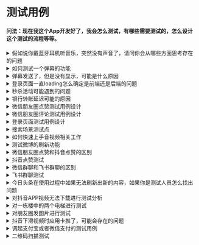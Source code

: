 # 测试用例

#### 问法：现在我这个App开发好了，我会怎么测试，有哪些需要测试的，怎么设计这个测试的流程等等。

<details><summary>假如说你戴蓝牙耳机听音乐，突然没有声音了，请问你会从哪些方面思考存在的问题</summary>

1. 从 耳机 思考，蓝牙连接问题，设备音量问题，耳机电量问题，耳机故障问题；
2. 从 server 角度，服务端把这个音乐删除了、服务端更改了这个音乐的权限；
3. 从 client 角度，音乐本身，音乐可能播放完了，音乐可能需要vip，客户端的音乐播放模块出错，本来应该有声音但是却静音。

</details>

    
<details><summary>如何测试一个弹幕的功能</summary>

1. 从功能测试（弹幕的内容：字符长度、特殊字符、什么都不发、敏感内容；弹幕的按钮是否正常使用；调节弹幕透明度、屏蔽强度）、
2. 易用性测试（是否有引导）、
3. 界面测试（UI是否对齐、是否符合大众审美）、
4. 性能测试（连续发送弹幕、多个用户同时发送弹幕）、
5. 安全测试（敏感内容处理）、
6. 兼容性测试（不同设备手机、ipad、电脑；不同分辨率；不同语种）

</details>
    

<details><summary>弹幕发送了，但是没有显示，可能是什么原因</summary>

1. 网络原因
2. 违禁字符

</details>
    

<details><summary>登录页面一直loading怎么确定是前端还是后端的问题</summary>

    
如果一个软件登录后一直loading，我们需要从前端和后端两个方面进行排查，确定是哪个方面出了问题。
    
1. 前端问题排查 (界面布局、样式排版、兼容性问题，状态码400+)
    
（1）检查浏览器控制台，查看是否有 JavaScript 错误或资源加载失败等提示
    
（2）检查前端代码是否有性能问题，例如页面渲染时间过长、JS文件加载时间过长等。
    
（3）检查网络请求是否正常，例如请求是否被阻塞、响应时间过长等。
    
2. 后端问题排查 (业务逻辑、性能问题、数据问题、安全性相关，状态码500+)
 
（1）查看后端日志，以确定是否存在异常或错误。
    
（2）检查后端代码是否有性能问题，例如数据库查询时间过长、代码逻辑处理时间过长等。
    
（3）检查服务器是否存在瓶颈，例如服务器的硬件配置、网络带宽等。
    
（4）检查数据库，例如数据库服务是否正常、网络服务是否正常等。
   
在排查问题时，我们可以使用各种工具进行分析，例如浏览器的开发者工具、服务器监控工具、网络分析工具等。通过逐步缩小问题范围，我们可以找到问题所在并解决问题。
    
</details>
    
    
<details><summary>秒杀活动可能遇到的问题</summary>
    
购物平台的秒杀系统在高并发情况下容易遇到以下问题：
    
1. 超卖问题：由于高并发请求的存在，可能导致库存数被多次扣减，从而出现超卖的情况。
2. 服务器压力过大：高并发请求会使服务器压力增大，可能导致服务器崩溃或系统运行缓慢。
3. 用户体验问题：由于大量用户同时访问，可能导致请求超时、页面卡顿等问题，影响用户体验。
4. 数据库访问性能问题：高并发情况下，大量的请求会导致数据库访问性能下降，影响系统的响应速度和吞吐量。
    
针对以上问题，购物平台可以采取以下措施进行优化：
    
1. 采用分布式锁控制库存：使用分布式锁可以保证同时只有一个请求可以进行库存扣减，避免超卖问题。
2. 增加服务器数量：增加服务器数量可以分担服务器的压力，提高系统的可靠性和性能。
3. 使用缓存技术：使用缓存技术（Redis）可以减轻数据库的压力，提高系统的响应速度和吞吐量。
4. 优化数据库访问性能：优化数据库的访问性能，如增加索引、优化SQL语句等，可以提高数据库的响应速度和吞吐量。
5. 限流措施：采用限流措施，如限制每个用户的请求次数和频率，可以减少服务器压力和提高系统的可靠性。
    
综上所述，购物平台的秒杀系统需要考虑到高并发情况下的问题，采取合适的优化措施可以提高系统的性能和可靠性。
    
</details>
    

<details><summary>银行转账延迟可能的原因</summary>
    
在软件层面，银行转账延迟可能会是以下原因：
    
1. 网络延迟：银行转账需要经过网络传输，网络延迟会导致数据传输速度变慢，从而影响转账的速度。
2. 系统负载高：银行系统在高峰期可能会出现系统负载高的情况，导致转账请求的处理速度变慢。
3. 第三方系统故障：银行转账需要调用其他系统的接口，如支付网关、结算系统等，如果这些系统出现故障，也会影响银行转账的速度。
4. 数据库访问性能问题：银行转账需要对数据库进行读写操作，如果数据库访问性能不佳，也会影响转账的速度。
5. 程序设计问题：银行转账程序设计不合理，算法复杂度高、代码冗余等都可能导致转账速度变慢。
    
针对以上问题，可以采取以下措施进行优化：
    
1. 优化网络传输：采用更快的网络传输技术和协议，如TCP/IP、HTTP、HTTPS等，可以提高数据传输速度和稳定性。
2. 调整系统配置：调整系统的配置参数，如内存大小、线程数、I/O缓存等，可以提高系统的处理速度和吞吐量。
3. 实现故障转移：对于第三方系统的故障，可以通过实现故障转移，如备份服务器、负载均衡等，保证服务的可用性。
4. 优化数据库访问性能：优化数据库访问性能，如增加索引、优化SQL语句、采用缓存技术等，可以提高数据库的响应速度和吞吐量。
5. 优化程序设计：优化程序的设计，如简化算法、消除冗余代码等，可以提高程序的执行效率和性能。
    
综上所述，银行转账的延迟可能是多方面原因导致的，采取合适的优化措施可以提高转账的速度和可靠性。
    
</details>
    

<details><summary>微信朋友圈点赞测试用例设计</summary>

1. 正常点赞/取消
2. 点赞的人是否在不可见分组里
3. 点赞状态实时更新
4. 共同好友是否可见
5. 网速快慢对点赞的影响
6. 点赞显示是否正确
7. 点赞是否按时间排序
8. 消息列表是否显示点赞信息

</details>
    

<details><summary>微信朋友圈评论测试用例设计</summary>
    
微信朋友圈评论的测试用例设计需要考虑以下方面：
    
1. 评论功能测试用例设计：
    - 测试用例1：用户可以正常发表评论，检查评论列表是否包含该评论。
    - 测试用例2：用户可以对自己的朋友圈发表评论，检查评论列表是否包含该评论。
    - 测试用例3：用户可以回复别人的评论，检查回复列表是否包含该回复。
    - 测试用例4：用户无法发表重复的评论，检查重复评论时的错误提示是否正确。
    - 测试用例5：用户可以删除自己的评论或回复，检查评论列表或回复列表是否移除该评论或回复。
2. 评论过程中的异常情况测试用例设计：
    - 测试用例1：网络不稳定时，用户可以正常发表评论/回复，检查系统是否能够正确处理网络异常情况。
    - 测试用例2：用户账号登录状态异常时，无法发表评论/回复，检查系统是否能够正确处理登录状态异常情况。
    - 测试用例3：系统崩溃时，用户无法发表评论/回复，检查系统是否能够正确处理系统崩溃情况。
3. 评论的并发处理测试用例设计：
    - 测试用例1：多个用户同时对同一朋友圈进行评论，检查系统的并发处理能力和评论数是否正确。
    - 测试用例2：多个用户同时对不同的朋友圈进行评论，检查系统的并发处理能力和评论数是否正确。
4. 评论的性能测试用例设计：
    - 测试用例1：模拟大量用户进行评论操作，检查系统的性能和稳定性。
    - 测试用例2：模拟用户进行连续的评论/回复操作，检查系统的响应速度和稳定性。
5. 评论的敏感词测试用例设计：
    - 测试用例1：用户发表评论时包含敏感词，检查系统是否能够正确识别并屏蔽敏感词。
    - 测试用例2：用户发表评论时包含正常词汇，检查系统是否能够正确显示评论内容。
    
以上是微信朋友圈评论的测试用例设计的一些例子，具体的测试用例设计需要根据实际情况进行具体的分析和设计。
    
</details>
 

<details><summary>登录页面测试用例设计</summary>
    
一个登录页面的测试用例设计需要考虑以下方面：
    
1. 登录功能测试用例设计：
    - 测试用例1：正确的用户名和密码可以登录，检查登录是否成功。
    - 测试用例2：错误的用户名和密码无法登录，检查错误提示是否正确。
    - 测试用例3：密码明文和密码密文都可以登录，检查登录是否成功。
    - 测试用例4：用户名或密码为空时无法登录，检查错误提示是否正确。
    - 测试用例5：密码错误时，密码输入框是否自动清空。
2. 登录过程中的异常情况测试用例设计：
    - 测试用例1：网络不稳定时，用户可以正常登录，检查系统是否能够正确处理网络异常情况。
    - 测试用例2：用户账号登录状态异常时，无法登录，检查系统是否能够正确处理登录状态异常情况。
    - 测试用例3：系统崩溃时，用户无法登录，检查系统是否能够正确处理系统崩溃情况。
3. 登录的并发处理测试用例设计：
    - 测试用例1：多个用户同时进行登录操作，检查系统的并发处理能力和登录成功率是否正常。
    - 测试用例2：多个用户使用同一账号进行登录，检查系统的登录限制是否生效。
4. 安全性测试用例设计：
    - 测试用例1：测试是否有弱口令漏洞，是否支持密码强度检查。
    - 测试用例2：测试是否有注入漏洞，如SQL注入、XSS漏洞等。
    - 测试用例3：测试是否有身份验证漏洞，如会话固定攻击等。
5. 用户体验测试用例设计：
    - 测试用例1：测试是否有良好的输入提示和错误提示，以帮助用户更好地使用系统。
    - 测试用例2：测试是否有良好的表单验证，如实时验证、空值验证、格式验证等。
    - 测试用例3：测试登录界面的界面布局、颜色搭配、按钮文字等是否符合用户习惯。
    
以上是登录页面的测试用例设计的一些例子，具体的测试用例设计需要根据实际情况进行具体的分析和设计。测试用例设计需要考虑覆盖功能全面，同时也需要考虑系统的安全性、稳定性和用户体验等方面的问题。
    
</details>
    

<details><summary>搜索场景测试点</summary>
    
功能、异常情况（字符串长度中文英文）、性能（接口耗时响应速度）、安全性（违禁词非法词）
    
</details>
    

<details><summary>如何快速上手音视频相关工作</summary>
    
音视频相关的工作是一项高技术含量的工作，需要掌握多种技术和工具。以下是一些快速上手音视频相关工作的建议：
    
1. 学习音视频编解码技术：音视频编解码是音视频处理的基础，了解音视频编解码技术可以帮助你更好地理解音视频相关工作的实现原理。可以学习相关的编解码库，如FFmpeg、GStreamer等。
2. 掌握音视频格式：掌握音视频格式对于音视频相关工作也非常重要。了解音视频的常见格式，如MP4、AVI、MKV等，可以帮助你更好地理解音视频文件的结构和处理方式。
3. 学习音视频处理技术：音视频处理包括音频处理、视频处理等，如降噪、增益、混响、色彩校正、滤波等。可以学习相关的音视频处理库，如OpenCV、TensorFlow等。
4. 掌握音视频流媒体技术：音视频流媒体技术是音视频传输和播放的重要技术，如RTMP、HLS、WebRTC等。可以学习相关的流媒体服务器和客户端库，如nginx-rtmp、librtmp、HLS.js等。
5. 了解音视频云服务：现在许多音视频服务都采用云服务，如音视频转码、音视频直播、音视频会议等。可以了解相关的云服务提供商，如阿里云、腾讯云、AWS等，学习其相关的音视频云服务。
6. 参考开源项目：开源项目是学习和实践的好资源，可以参考一些开源的音视频相关项目，如FFmpeg、GStreamer、OpenCV等。可以阅读其源代码，了解其实现原理和设计思路。
    
总之，快速上手音视频相关的工作需要广泛学习和实践，建议不断深入掌握相关技术和工具，多参考开源项目，不断实践和尝试。
</details>

<details><summary>测试微博的刷新功能</summary>
    
1. 发布一些测试微博：在测试微博之前，您需要发布一些测试微博，以便检查它们是否正确地出现在您的时间线上。
2. 关注一些其他用户：为了确保您的时间线中有足够的内容，您可以关注一些其他用户，并确保他们发布了一些微博。
3. 检查时间线：在发布测试微博和关注其他用户后，您应该刷新您的时间线，并检查它们是否出现在您的时间线上。您可以尝试刷新几次，以确保微博能够及时地出现在您的时间线上。
4. 检查内容更新：您还可以尝试发布新的微博或转发其他用户的微博，并刷新您的时间线，以确保这些新的内容及时地出现在您的时间线上。
5. 测试不同设备和网络环境：您还可以在不同的设备和网络环境下测试微博的刷新功能，以确保它能够在不同的环境下正常工作。
</details>

<details><summary>微信朋友圈点赞和抖音点赞的区别</summary>
    
1. 点击点赞按钮后，客户端会向服务器发送点赞请求，服务器接收到请求后将点赞信息存储到自己的数据库中，并返回点赞成功或失败的结果给客户端。
2. 客户端收到点赞成功的结果后，在本地进行点赞操作，并将点赞信息同步到自己的服务器上，以便其他用户能够看到自己的点赞信息。
3. 不同于微信朋友圈，抖音点赞还支持快速连续点赞，即用户快速点击点赞按钮多次，此时客户端会将这些点赞请求进行打包，一次性发送给服务器，从而实现快速点赞。
    
</details>

<details><summary>抖音点赞测试</summary>
    
1. 点赞成功：模拟用户点赞，检查点赞操作是否成功，例如点赞按钮图标是否变为点赞状态，点赞数量是否增加。
2. 取消点赞成功：模拟用户取消点赞，检查取消点赞操作是否成功，例如点赞按钮图标是否变为未点赞状态，点赞数量是否减少。
3. 长时间点赞：模拟用户长时间点赞，检查点赞过程是否正常，例如点赞操作是否会卡顿或者出现错误提示。
4. 频繁点赞：模拟用户频繁点赞，检查点赞过程是否正常，例如点赞数量是否正常增加，是否出现异常提示。
5. 并发点赞：模拟多个用户同时对同一条内容进行点赞，检查点赞操作是否正常，例如点赞数量是否正常增加，是否出现异常提示。
6. 点赞限制：模拟用户进行点赞时达到点赞上限，检查是否出现点赞限制提示，例如每个用户每天只能点赞多少次。
7. 异常情况：模拟网络不稳定、服务器异常等情况，检查是否出现错误提示或者操作失败。
8. 可靠性测试：模拟用户在点赞过程中意外退出应用，检查再次进入应用时点赞状态是否正常保存。
9. 界面测试：检查点赞按钮是否显示正常，位置是否合适，是否能够正确地响应用户操作。
10. 兼容性测试：在不同版本的操作系统和设备上测试点赞功能，检查点赞功能是否正常，界面是否显示正常。
    
</details>

<details><summary>微信群聊和飞书群聊的区别</summary>
    
1. 用户限制：微信群聊限制单个群聊人数为500人，而飞书群聊最多支持5000人。
2. 账号类型：微信群聊需要个人账号才能创建和加入群聊，而飞书群聊支持企业内部成员以及外部联系人。
3. 功能：除了基本的消息发送、文件共享、语音通话等功能，飞书群聊还提供了一些高级功能，例如视频会议、表格共享、工作台等。
4. 安全性：飞书群聊有更严格的安全保障机制，例如支持端到端加密，以保证聊天内容不被恶意窃取。
5. 集成性：飞书群聊支持与其他企业工具的集成，例如钉钉、企业微信等，方便企业内部信息的协同和共享。
    
</details>

<details><summary>飞书群聊测试</summary>

1. 功能测试：测试聊天功能是否正常，包括发送文字、图片、表情、语音、视频等各种类型的消息是否可以正常发送和接收。还可以测试文件共享、@功能、消息撤回等功能是否正常。
2. 性能测试：测试聊天室的性能表现，包括消息发送、接收和展示的速度、延迟、稳定性等指标。可以测试聊天室的并发性能，即同时向聊天室发送大量消息时，聊天室是否可以正常运行。
3. 安全测试：测试聊天室是否存在安全漏洞，例如是否可以伪造消息、盗取聊天记录、破解加密等。
4. 用户体验测试：测试用户在聊天室的交互体验，包括界面设计、操作流程、消息提示、提醒机制等。
5. 兼容性测试：测试聊天室在不同的操作系统、浏览器、设备上的兼容性，包括功能是否正常、界面是否正确显示等。
    
</details>

<details><summary>今日头条在使用过程中如果无法刷新出新的内容，如果你是测试人员怎么找出问题</summary>
    
1. 检查网络连接：首先需要检查网络连接是否正常。可以尝试在其他应用程序中打开网页或应用程序，如果可以正常打开，说明网络连接正常。如果网络连接存在问题，可以尝试重新连接网络或联系网络管理员解决问题。
2. 检查应用程序版本：确保使用的是最新版本的应用程序。如果没有最新版本的应用程序，可以尝试更新或升级应用程序，或者联系应用程序开发商以获取支持。
3. 检查应用程序设置：检查应用程序的设置是否正确。如果应用程序设置不正确，可能会导致无法刷新内容的问题。可以尝试调整应用程序的设置，例如更改语言或地区设置。
4. 尝试清除缓存：如果以上方法都无法解决问题，可以尝试清除应用程序的缓存。这可以通过在设备的设置中找到应用程序，然后选择“存储”选项来完成。
5. 与技术支持联系：如果上述方法都无法解决问题，可以联系应用程序的技术支持团队以获取帮助。在联系技术支持之前，最好先记录下问题的详细信息，例如出现问题的时间，具体的错误消息或其他相关信息。这将有助于技术支持团队更快地找到问题并提供解决方案。
    
</details>

<details><summary>对抖音APP视频无法下载进行测试分析</summary>
    
1. 网络连接：检查网络连接是否正常，测试下载视频时是否存在网络异常导致下载失败的情况。可以使用代理工具对网络连接进行模拟测试。

2. 视频源：检查视频源是否可用，测试下载视频时是否存在视频源失效、更新不及时等问题导致下载失败的情况。可以使用抓包工具对视频下载过程进行分析，确认视频源是否正常。

3. APP版本：检查APP版本是否为最新版本，测试是否存在老版本下载视频失败的情况。可以使用不同版本的APP进行测试，确认问题是否与APP版本有关。

4. 存储空间：检查设备存储空间是否充足，测试下载视频时是否存在存储空间不足导致下载失败的情况。可以使用模拟工具对设备存储空间进行模拟测试。

5. 服务器负载：测试下载视频时是否存在服务器负载过高、响应缓慢等问题导致下载失败的情况。可以使用压力测试工具对服务器进行负载测试，确认问题是否与服务器负载有关。

6. 其他因素：测试下载视频时是否存在其他因素导致下载失败的情况，如权限设置、设备兼容性等。可以使用不同设备进行测试，确认问题是否与设备有关。

</details>

<details><summary>对一栋楼中的两个电梯进行测试</summary>

测试电梯的过程需要考虑以下几个方面：

1. 功能测试：测试电梯是否按照指定的楼层运行，是否能够正常地开门、关门，是否有故障提示功能等等。

2. 性能测试：测试电梯的运行速度、运载能力等性能指标是否符合要求，例如是否能够承受预定的负载。

3. 可靠性测试：测试电梯在长时间使用后是否存在故障和隐患，例如是否存在电路短路、电机损坏等问题。

4. 安全测试：测试电梯的安全性能是否达到要求，例如是否能够保证紧急情况下的安全，如是否有防止超载等安全措施。

为了测试两个电梯，需要考虑以下几个方面：

5. 对两台电梯进行独立测试，检查它们的功能是否符合规格。

6. 进行同时测试，比较两台电梯的性能和运行质量，如响应时间、乘坐舒适度、噪音等指标。

7. 进行负载测试，测试两台电梯在高负载条件下的运行性能。

8. 进行故障恢复测试，模拟电梯故障情况，检查它们的恢复能力和稳定性。
    
</details>

<details><summary>对朋友圈发图片进行测试</summary>

1. 图片上传：测试工程师需要测试图片上传的速度、稳定性和容错性，确保用户可以快速上传图片并且上传的图片不会丢失或者出错。

2. 图片显示：测试工程师需要测试图片显示的速度、质量和兼容性，确保用户可以正常浏览图片并且图片显示的清晰度和颜色正确。

3. 图片压缩：测试工程师需要测试图片压缩的速度、压缩比和效果，确保用户上传的图片可以被压缩到合理的大小，不会占用过多的存储空间。

4. 图片格式：测试工程师需要测试支持的图片格式，确保用户可以上传多种不同格式的图片，并且系统可以正常处理和显示这些图片。

5. 图片水印：测试工程师需要测试图片水印的效果、位置和样式，确保用户上传的图片可以添加水印并且水印不会影响图片的清晰度和可读性。

6. 图片下载：测试工程师需要测试图片下载的速度、稳定性和容错性，确保用户可以快速下载图片并且下载的图片不会丢失或者出错。

7. 图片删除：测试工程师需要测试用户删除图片的效果、速度和容错性，确保用户可以快速删除图片并且删除后的图片不会出现在用户的相册中。
    
</details>

<details><summary>抖音下滑视频时应用卡推了，可能会存在的问题</summary>

- 内存使用过高：当应用程序占用大量内存时，会导致应用程序运行缓慢，甚至崩溃。因此，当应用程序在加载视频时，如果内存使用过高，可能会导致卡顿。

- 网络连接问题：当应用程序在加载视频时，如果网络连接出现问题，如网络速度过慢或网络不稳定等，可能会导致应用程序加载视频缓慢，从而卡顿。

- 设备性能问题：当设备的处理能力较低时，如CPU处理速度较慢、内存较小等，可能会导致应用程序卡顿。

- 应用程序Bug：如果应用程序中存在Bug，可能会导致应用程序卡顿，如代码逻辑问题、内存泄漏等。

- 服务器负载问题：当抖音服务器负载过高时，可能会导致视频加载速度变慢，从而导致应用程序卡顿。
    
</details>

<details><summary>调起支付宝或者微信支付的测试用例</summary>

- 正常支付流程：用户选择支付方式，调用支付接口后，能够正常跳转至支付宝或微信支付页面，并完成支付流程，支付成功后返回到原应用页面。

- 支付过程中网络异常：用户选择支付方式，调用支付接口后，支付过程中网络异常导致支付失败，应用程序能够给出相应的提示信息，提示用户重新支付或者联系客服。

- 支付过程中用户取消支付：用户选择支付方式，调用支付接口后，在支付过程中用户取消了支付，应用程序能够给出相应的提示信息，提示用户是否确认取消支付，或者提供重新支付的选项。

- 支付金额异常：用户选择支付方式，调用支付接口时，支付金额异常，如金额为负数或者金额超出用户余额等，应用程序能够给出相应的提示信息，提示用户重新输入正确的支付金额。

- 其他异常情况测试：如设备不支持支付宝或微信支付、支付宝或微信支付版本不支持等，应用程序能够给出相应的提示信息，提示用户选择其他支付方式或更新支付版本等。
    
- 安全性测试：在支付过程中，用户的敏感信息需要进行加密传输，测试用例需要覆盖信息加密和传输的安全性。

- 兼容性测试：测试不同设备、不同操作系统、不同网络环境下支付功能的兼容性。
    
</details>

<details><summary>二维码扫描测试</summary>

二维码生成测试：

确保生成的二维码能够正确显示所需的信息。验证二维码的内容是否与输入数据一致。 <br>
检查生成的二维码是否符合所使用的规范和标准，例如QR Code规范。<br>

二维码扫描测试：

使用不同类型和大小的二维码进行测试，包括文本、链接、联系信息等。<br>
在不同的扫描器和设备上进行测试，包括手机、平板电脑、摄像头等，以确保二维码能够被正常扫描并解码。<br>
验证扫描的结果是否与预期的数据一致，包括文本内容、链接、联系人信息等。<br>

容错性测试：

测试二维码在一定程度的损坏或变形情况下的识别和解码能力。例如，模拟图像模糊、部分缺失、噪声等情况。<br>
确保二维码在容错范围内能够正确解码，并且能够识别和修复部分损坏的数据。<br>

多平台兼容性测试：

进行跨不同操作系统（如iOS、Android、Windows）和不同设备的测试，以确保二维码在各种平台上能够正常工作。<br>
针对不同的二维码扫描应用程序进行测试，以确保兼容性和互操作性。<br>

性能和稳定性测试：

对大规模的二维码进行测试，验证系统在处理大量二维码时的性能和稳定性。<br>
测试系统在连续扫描多个二维码时的响应时间和资源消耗情况，以确保系统能够处理高负载和长时间运行的情况。<br>

安全性测试：

检查二维码中是否包含恶意代码或有害链接，并验证系统能够正确地检测和阻止此类二维码的使用。<br>
验证系统对于经过篡改的二维码的处理方式，例如识别并拒绝篡改的二维码。<br>

</details>

